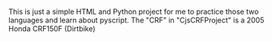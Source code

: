 This is just a simple HTML and Python project for me to practice those two languages and learn about pyscript.
The "CRF" in "CjsCRFProject" is a 2005 Honda CRF150F (Dirtbike)
